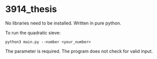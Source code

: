 # 3914_thesis

No libraries need to be installed.
Written in pure python.

To run the quadratic sieve:

`python3 main.py --number <your_number>`

The parameter is required. The program does not check for valid 
input.
